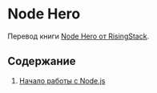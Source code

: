 # Node Hero

Перевод книги [Node Hero от RisingStack](https://risingstack.com/resources/node-hero).

## Содержание

1. [Начало работы с Node.js](chapter1)
